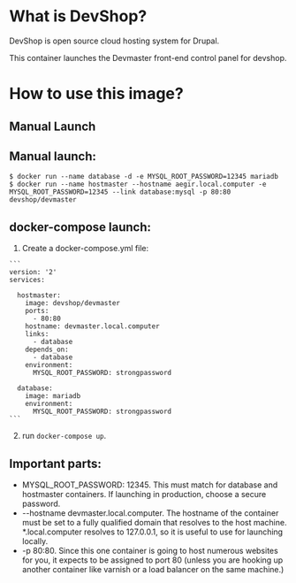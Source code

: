 # What is DevShop?

DevShop is open source cloud hosting system for Drupal.

This container launches the Devmaster front-end control panel for devshop.

# How to use this image?

## Manual Launch

## Manual launch:

    $ docker run --name database -d -e MYSQL_ROOT_PASSWORD=12345 mariadb 
    $ docker run --name hostmaster --hostname aegir.local.computer -e MYSQL_ROOT_PASSWORD=12345 --link database:mysql -p 80:80 devshop/devmaster
    
## docker-compose launch:

  1. Create a docker-compose.yml file:

    ```
    version: '2'
    services:
    
      hostmaster:
        image: devshop/devmaster
        ports:
          - 80:80
        hostname: devmaster.local.computer
        links:
          - database
        depends_on:
          - database
        environment:
          MYSQL_ROOT_PASSWORD: strongpassword

      database:
        image: mariadb
        environment:
          MYSQL_ROOT_PASSWORD: strongpassword
    ```
  2. run `docker-compose up`.
  
## Important parts:

  - MYSQL_ROOT_PASSWORD: 12345.  This must match for database and hostmaster containers.  If launching in production, choose a secure password.
  - --hostname devmaster.local.computer.  The hostname of the container must be set to a fully qualified domain that resolves to the host machine.  *.local.computer resolves to 127.0.0.1, so it is useful to use for launching locally.
  - -p 80:80.  Since this one container is going to host numerous websites for you, it expects to be assigned to port 80 (unless you are hooking up another container like varnish or a load balancer on the same machine.)

